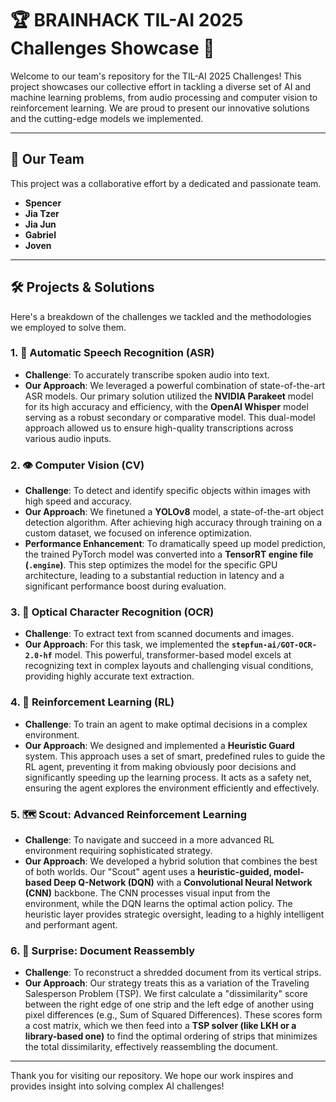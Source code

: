 # 🏆 BRAINHACK TIL-AI 2025 Challenges Showcase 🚀

Welcome to our team's repository for the TIL-AI 2025 Challenges! This project showcases our collective effort in tackling a diverse set of AI and machine learning problems, from audio processing and computer vision to reinforcement learning. We are proud to present our innovative solutions and the cutting-edge models we implemented.

---

## 👥 Our Team

This project was a collaborative effort by a dedicated and passionate team.

* **Spencer**
* **Jia Tzer**
* **Jia Jun**
* **Gabriel**
* **Joven**

---

## 🛠️ Projects & Solutions

Here's a breakdown of the challenges we tackled and the methodologies we employed to solve them.

### 1. 🎤 Automatic Speech Recognition (ASR)
* **Challenge**: To accurately transcribe spoken audio into text.
* **Our Approach**: We leveraged a powerful combination of state-of-the-art ASR models. Our primary solution utilized the **NVIDIA Parakeet** model for its high accuracy and efficiency, with the **OpenAI Whisper** model serving as a robust secondary or comparative model. This dual-model approach allowed us to ensure high-quality transcriptions across various audio inputs.

### 2. 👁️ Computer Vision (CV)
* **Challenge**: To detect and identify specific objects within images with high speed and accuracy.
* **Our Approach**: We finetuned a **YOLOv8** model, a state-of-the-art object detection algorithm. After achieving high accuracy through training on a custom dataset, we focused on inference optimization.
* **Performance Enhancement**: To dramatically speed up model prediction, the trained PyTorch model was converted into a **TensorRT engine file (`.engine`)**. This step optimizes the model for the specific GPU architecture, leading to a substantial reduction in latency and a significant performance boost during evaluation.

### 3. 📄 Optical Character Recognition (OCR)
* **Challenge**: To extract text from scanned documents and images.
* **Our Approach**: For this task, we implemented the **`stepfun-ai/GOT-OCR-2.0-hf`** model. This powerful, transformer-based model excels at recognizing text in complex layouts and challenging visual conditions, providing highly accurate text extraction.

### 4. 🤖 Reinforcement Learning (RL)
* **Challenge**: To train an agent to make optimal decisions in a complex environment.
* **Our Approach**: We designed and implemented a **Heuristic Guard** system. This approach uses a set of smart, predefined rules to guide the RL agent, preventing it from making obviously poor decisions and significantly speeding up the learning process. It acts as a safety net, ensuring the agent explores the environment efficiently and effectively.

### 5. 🗺️ Scout: Advanced Reinforcement Learning
* **Challenge**: To navigate and succeed in a more advanced RL environment requiring sophisticated strategy.
* **Our Approach**: We developed a hybrid solution that combines the best of both worlds. Our "Scout" agent uses a **heuristic-guided, model-based Deep Q-Network (DQN)** with a **Convolutional Neural Network (CNN)** backbone. The CNN processes visual input from the environment, while the DQN learns the optimal action policy. The heuristic layer provides strategic oversight, leading to a highly intelligent and performant agent.

### 6. 🧩 Surprise: Document Reassembly
* **Challenge**: To reconstruct a shredded document from its vertical strips.
* **Our Approach**: Our strategy treats this as a variation of the Traveling Salesperson Problem (TSP). We first calculate a "dissimilarity" score between the right edge of one strip and the left edge of another using pixel differences (e.g., Sum of Squared Differences). These scores form a cost matrix, which we then feed into a **TSP solver (like LKH or a library-based one)** to find the optimal ordering of strips that minimizes the total dissimilarity, effectively reassembling the document.

---

Thank you for visiting our repository. We hope our work inspires and provides insight into solving complex AI challenges!
